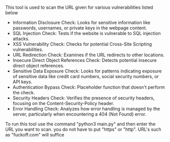 This tool is used to scan the URL given for various vulnerabilities listed below 

- Information Disclosure Check: Looks for sensitive information like passwords, usernames, or private keys in the webpage content.
- SQL Injection Check: Tests if the website is vulnerable to SQL injection attacks.
- XSS Vulnerability Check: Checks for potential Cross-Site Scripting vulnerabilities.
- URL Redirection Check: Examines if the URL redirects to other locations.
- Insecure Direct Object References Check: Detects potential insecure direct object references.
- Sensitive Data Exposure Check: Looks for patterns indicating exposure of sensitive data like credit card numbers, social security numbers, or API keys.
- Authentication Bypass Check: Placeholder function that doesn't perform the check.
- Security Headers Check: Verifies the presence of security headers, focusing on the Content-Security-Policy header.
- Error Handling Check: Analyzes how error handling is managed by the server, particularly when encountering a 404 (Not Found) error.

To run this tool use the command 
"python3 main.py" and then enter the URL you want to scan. you do not have to put "https" or "http". URL's such as "fuckoff.com" will suffice  
